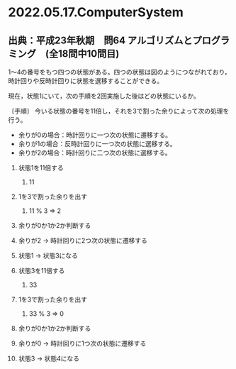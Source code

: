 # 2022.05.17.ComputerSystem
## 出典：平成23年秋期　問64 アルゴリズムとプログラミング　(全18問中10問目)
1～4の番号をもつ四つの状態がある。四つの状態は図のようにつながれており，時計回りや反時計回りに状態を選移することができる。

現在，状態1にいて，次の手順を2回実施した後はどの状態にいるか。

〔手順〕
今いる状態の番号を11倍し，それを3で割った余りによって次の処理を行う。
- 余りが0の場合：時計回りに一つ次の状態に遷移する。
- 余りが1の場合：反時計回りに一つ次の状態に選移する。
- 余りが2の場合：時計回りに二つ次の状態に選移する。

1. 状態1を11倍する
   1. 11
2. 1を3で割った余りを出す
   1. 11 % 3 => 2
3. 余りが0か1か2か判断する
  1. 余りが2 -> 時計回りに2つ次の状態に遷移する
  2. 状態1 -> 状態3になる

1. 状態3を11倍する
   1. 33
2. 1を3で割った余りを出す
   1. 33 % 3 => 0
3. 余りが0か1か2か判断する
  1. 余りが0 -> 時計回りに1つ次の状態に遷移する
  2. 状態3 -> 状態4になる
